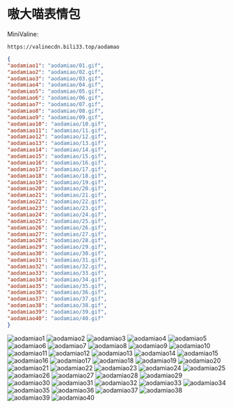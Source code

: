 # 嗷大喵表情包

MiniValine:

`https://valinecdn.bili33.top/aodamao`

```json
{
"aodamiao1": "aodamiao/01.gif",
"aodamiao2": "aodamiao/02.gif",
"aodamiao3": "aodamiao/03.gif",
"aodamiao4": "aodamiao/04.gif",
"aodamiao5": "aodamiao/05.gif",
"aodamiao6": "aodamiao/06.gif",
"aodamiao7": "aodamiao/07.gif",
"aodamiao8": "aodamiao/08.gif",
"aodamiao9": "aodamiao/09.gif",
"aodamiao10": "aodamiao/10.gif",
"aodamiao11": "aodamiao/11.gif",
"aodamiao12": "aodamiao/12.gif",
"aodamiao13": "aodamiao/13.gif",
"aodamiao14": "aodamiao/14.gif",
"aodamiao15": "aodamiao/15.gif",
"aodamiao16": "aodamiao/16.gif",
"aodamiao17": "aodamiao/17.gif",
"aodamiao18": "aodamiao/18.gif",
"aodamiao19": "aodamiao/19.gif",
"aodamiao20": "aodamiao/20.gif",
"aodamiao21": "aodamiao/21.gif",
"aodamiao22": "aodamiao/22.gif",
"aodamiao23": "aodamiao/23.gif",
"aodamiao24": "aodamiao/24.gif",
"aodamiao25": "aodamiao/25.gif",
"aodamiao26": "aodamiao/26.gif",
"aodamiao27": "aodamiao/27.gif",
"aodamiao28": "aodamiao/28.gif",
"aodamiao29": "aodamiao/29.gif",
"aodamiao30": "aodamiao/30.gif",
"aodamiao31": "aodamiao/31.gif",
"aodamiao32": "aodamiao/32.gif",
"aodamiao33": "aodamiao/33.gif",
"aodamiao34": "aodamiao/34.gif",
"aodamiao35": "aodamiao/35.gif",
"aodamiao36": "aodamiao/36.gif",
"aodamiao37": "aodamiao/37.gif",
"aodamiao38": "aodamiao/38.gif",
"aodamiao39": "aodamiao/39.gif",
"aodamiao40": "aodamiao/40.gif"
}
```
![aodamiao1](https://valinecdn.bili33.top/aodamiao/01.gif)
![aodamiao2](https://valinecdn.bili33.top/aodamiao/02.gif)
![aodamiao3](https://valinecdn.bili33.top/aodamiao/03.gif)
![aodamiao4](https://valinecdn.bili33.top/aodamiao/04.gif)
![aodamiao5](https://valinecdn.bili33.top/aodamiao/05.gif)
![aodamiao6](https://valinecdn.bili33.top/aodamiao/06.gif)
![aodamiao7](https://valinecdn.bili33.top/aodamiao/07.gif)
![aodamiao8](https://valinecdn.bili33.top/aodamiao/08.gif)
![aodamiao9](https://valinecdn.bili33.top/aodamiao/09.gif)
![aodamiao10](https://valinecdn.bili33.top/aodamiao/10.gif)
![aodamiao11](https://valinecdn.bili33.top/aodamiao/11.gif)
![aodamiao12](https://valinecdn.bili33.top/aodamiao/12.gif)
![aodamiao13](https://valinecdn.bili33.top/aodamiao/13.gif)
![aodamiao14](https://valinecdn.bili33.top/aodamiao/14.gif)
![aodamiao15](https://valinecdn.bili33.top/aodamiao/15.gif)
![aodamiao16](https://valinecdn.bili33.top/aodamiao/16.gif)
![aodamiao17](https://valinecdn.bili33.top/aodamiao/17.gif)
![aodamiao18](https://valinecdn.bili33.top/aodamiao/18.gif)
![aodamiao19](https://valinecdn.bili33.top/aodamiao/19.gif)
![aodamiao20](https://valinecdn.bili33.top/aodamiao/20.gif)
![aodamiao21](https://valinecdn.bili33.top/aodamiao/21.gif)
![aodamiao22](https://valinecdn.bili33.top/aodamiao/22.gif)
![aodamiao23](https://valinecdn.bili33.top/aodamiao/23.gif)
![aodamiao24](https://valinecdn.bili33.top/aodamiao/24.gif)
![aodamiao25](https://valinecdn.bili33.top/aodamiao/25.gif)
![aodamiao26](https://valinecdn.bili33.top/aodamiao/26.gif)
![aodamiao27](https://valinecdn.bili33.top/aodamiao/27.gif)
![aodamiao28](https://valinecdn.bili33.top/aodamiao/28.gif)
![aodamiao29](https://valinecdn.bili33.top/aodamiao/29.gif)
![aodamiao30](https://valinecdn.bili33.top/aodamiao/30.gif)
![aodamiao31](https://valinecdn.bili33.top/aodamiao/31.gif)
![aodamiao32](https://valinecdn.bili33.top/aodamiao/32.gif)
![aodamiao33](https://valinecdn.bili33.top/aodamiao/33.gif)
![aodamiao34](https://valinecdn.bili33.top/aodamiao/34.gif)
![aodamiao35](https://valinecdn.bili33.top/aodamiao/35.gif)
![aodamiao36](https://valinecdn.bili33.top/aodamiao/36.gif)
![aodamiao37](https://valinecdn.bili33.top/aodamiao/37.gif)
![aodamiao38](https://valinecdn.bili33.top/aodamiao/38.gif)
![aodamiao39](https://valinecdn.bili33.top/aodamiao/39.gif)
![aodamiao40](https://valinecdn.bili33.top/aodamiao/40.gif)